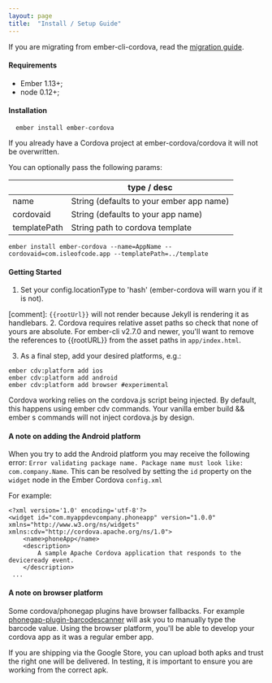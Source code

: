 ```yaml
---
layout: page
title:  "Install / Setup Guide"
---
```


If you are migrating from ember-cli-cordova, read the [migration
guide](migration-from-ember-cli-cordova).

#### Requirements
- Ember 1.13+;
- node 0.12+;

#### Installation

```cli
  ember install ember-cordova
```

If you already have a Cordova project at ember-cordova/cordova it will not be overwritten.


You can optionally pass the following params:

|             | type / desc                       |
|------------ | ----------------------------------|
| name        | String (defaults to your ember app name) |
| cordovaid   | String (defaults to your app name) |
| templatePath| String path to cordova template |

```cli
ember install ember-cordova --name=AppName --cordovaid=com.isleofcode.app --templatePath=../template
```

#### Getting Started

1. Set your config.locationType to 'hash' (ember-cordova will warn you if it is not).

[comment]: `{{rootUrl}}` will not render because Jekyll is rendering it as handlebars.
2. Cordova requires relative asset paths so check that none of yours are absolute. For ember-cli v2.7.0 and newer, you'll want to remove the references to &#123;&#123;rootURL&#125;&#125; from the asset paths in `app/index.html`.

3. As a final step, add your desired platforms, e.g.:

```cli
ember cdv:platform add ios
ember cdv:platform add android
ember cdv:platform add browser #experimental
```

Cordova working relies on the cordova.js script being injected. By default, this happens using ember cdv commands. Your vanilla ember build && ember s commands will not inject cordova.js by design.

#### A note on adding the Android platform
When you try to add the Android platform you may receive the following error: `Error validating package name. Package name must look like: com.company.Name`.  This can be resolved by setting the `id` property on the `widget` node in the Ember Cordova `config.xml`

For example:

```
<?xml version='1.0' encoding='utf-8'?>
<widget id="com.myappdevcompany.phoneapp" version="1.0.0" xmlns="http://www.w3.org/ns/widgets" xmlns:cdv="http://cordova.apache.org/ns/1.0">
    <name>phoneApp</name>
    <description>
        A sample Apache Cordova application that responds to the deviceready event.
    </description>
 ...
```

#### A note on browser platform

Some cordova/phonegap plugins have browser fallbacks. For example [phonegap-plugin-barcodescanner](https://github.com/phonegap/phonegap-plugin-barcodescanner) will ask you to manually type the barcode value. Using the browser platform, you'll be able to develop your cordova app as it was a regular ember app.

If you are shipping via the Google Store, you can upload both apks and trust the right one will be delivered. In testing, it is important to ensure you are working from the correct apk.
